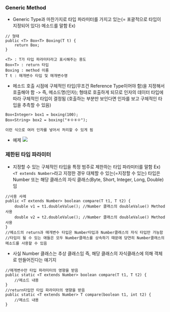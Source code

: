 ### Generic Method
- Generic Type과 마찬가지로 타입 파라미터를 가지고 있는(= 포괄적으로 타입이 지정되어 있다) 메소드를 말함
Ex)
```
// 형태
public <T> Box<T> Boxing(T t) {
	return Box;
}

<T> : T가 타입 파라미터라고 표시해주는 용도
Box<T> : return 타입
Boxing : method 이름
T t : 매개변수 타입 및 매개변수명
```
- 메소드 호출 시점에 구체적인 타입(무조건 Reference Type이어야 함)을 지정해서 호출해야 함
-> 즉, 메소드명(인자); 형태로 호출하게 되므로 인자의 데이터 타입에 따라 구체적인 타입이 결정됨
(호출하는 부분만 보인다면 인자를 보고 구체적인 타입을 추측할 수 있음)
```
Box<Integer> box1 = boxing(100);
Box<String> box2 = boxing("ㅎㅇㅎㅇ");

이런 식으로 여러 인자를 넣어서 처리할 수 있게 됨
```
- 예제
![](../../README_resources/Pasted%20image%2020231031015219.png)
### 제한된 타입 파라미터
- 지정할 수 있는 구체적인 타입을 특정 범주로 제한하는 타입 파라미터를 말함
Ex) `<T extends Number>`라고 지정한 경우 대체할 수 있는(=지정할 수 있는) 타입은 Number 또는 해당 클래스의 자식 클래스(Byte, Short, Integer, Long, Double)임
```
//사용 사례
public <T extends Number> boolean compare(T t1, T t2) {
	double v1 = t1.doubleValue(); //Number 클래스의 doubleValue() Method 사용
	double v2 = t2.doubleValue(); //Number 클래스의 doubleValue() Method 사용
}
//메소드의 return과 매개변수 타입은 Number타입과 Number클래스의 자식 타입만 가능함
//타입이 될 수 있는 애들은 모두 Number클래스를 상속하기 때문에 당연히 Number클래스의 메소드를 사용할 수 있음 
```
- 사실 Number 클래스는 추상 클래스임 즉, 해당 클래스의 자식클래스에 의해 객체로 만들어진다는 얘기지
```
//매개변수만 타입 파라미터의 영향을 받음
public static <T extends Number> boolean compare(T t1, T t2) {
	//메소드 내용
}
//return타입만 타입 파라미터의 영향을 받음
public static <T extends Number> T compare(boolean t1, int t2) {
	//메소드 내용
}
```
